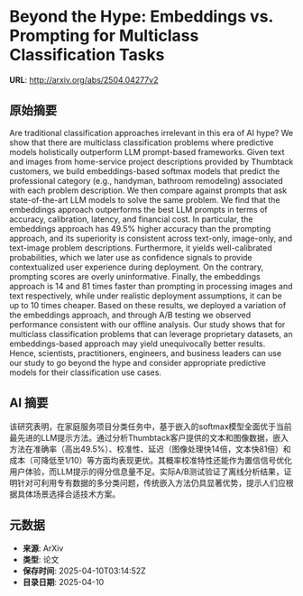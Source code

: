 # Beyond the Hype: Embeddings vs. Prompting for Multiclass Classification Tasks

**URL**: http://arxiv.org/abs/2504.04277v2

## 原始摘要

Are traditional classification approaches irrelevant in this era of AI hype?
We show that there are multiclass classification problems where predictive
models holistically outperform LLM prompt-based frameworks. Given text and
images from home-service project descriptions provided by Thumbtack customers,
we build embeddings-based softmax models that predict the professional category
(e.g., handyman, bathroom remodeling) associated with each problem description.
We then compare against prompts that ask state-of-the-art LLM models to solve
the same problem. We find that the embeddings approach outperforms the best LLM
prompts in terms of accuracy, calibration, latency, and financial cost. In
particular, the embeddings approach has 49.5% higher accuracy than the
prompting approach, and its superiority is consistent across text-only,
image-only, and text-image problem descriptions. Furthermore, it yields
well-calibrated probabilities, which we later use as confidence signals to
provide contextualized user experience during deployment. On the contrary,
prompting scores are overly uninformative. Finally, the embeddings approach is
14 and 81 times faster than prompting in processing images and text
respectively, while under realistic deployment assumptions, it can be up to 10
times cheaper. Based on these results, we deployed a variation of the
embeddings approach, and through A/B testing we observed performance consistent
with our offline analysis. Our study shows that for multiclass classification
problems that can leverage proprietary datasets, an embeddings-based approach
may yield unequivocally better results. Hence, scientists, practitioners,
engineers, and business leaders can use our study to go beyond the hype and
consider appropriate predictive models for their classification use cases.


## AI 摘要

该研究表明，在家庭服务项目分类任务中，基于嵌入的softmax模型全面优于当前最先进的LLM提示方法。通过分析Thumbtack客户提供的文本和图像数据，嵌入方法在准确率（高出49.5%）、校准性、延迟（图像处理快14倍，文本快81倍）和成本（可降低至1/10）等方面均表现更优。其概率校准特性还能作为置信信号优化用户体验，而LLM提示的得分信息量不足。实际A/B测试验证了离线分析结果，证明针对可利用专有数据的多分类问题，传统嵌入方法仍具显著优势，提示人们应根据具体场景选择合适技术方案。

## 元数据

- **来源**: ArXiv
- **类型**: 论文
- **保存时间**: 2025-04-10T03:14:52Z
- **目录日期**: 2025-04-10
